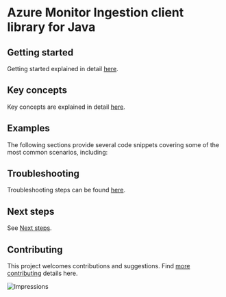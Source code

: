 # Azure Monitor Ingestion client library for Java

## Getting started
Getting started explained in detail [here][SDK_README_GETTING_STARTED].

## Key concepts
Key concepts are explained in detail [here][SDK_README_KEY_CONCEPTS].

## Examples
The following sections provide several code snippets covering some of the most common scenarios, including:

## Troubleshooting
Troubleshooting steps can be found [here][SDK_README_TROUBLESHOOTING].

## Next steps
See [Next steps][SDK_README_NEXT_STEPS].

## Contributing
This project welcomes contributions and suggestions. Find [more contributing][SDK_README_CONTRIBUTING] details here.

<!-- LINKS -->
[SDK_README_CONTRIBUTING]: https://github.com/Azure/azure-sdk-for-java/blob/main/sdk/monitor/azure-monitor-ingestion/README.md#contributing
[SDK_README_GETTING_STARTED]: https://github.com/Azure/azure-sdk-for-java/blob/main/sdk/monitor/azure-monitor-ingestion/README.md#getting-started
[SDK_README_TROUBLESHOOTING]: https://github.com/Azure/azure-sdk-for-java/blob/main/sdk/monitor/azure-monitor-ingestion/README.md#troubleshooting
[SDK_README_KEY_CONCEPTS]: https://github.com/Azure/azure-sdk-for-java/blob/main/sdk/monitor/azure-monitor-ingestion/README.md#key-concepts
[SDK_README_NEXT_STEPS]: https://github.com/Azure/azure-sdk-for-java/blob/main/sdk/monitor/azure-monitor-ingestion/README.md#next-steps

![Impressions](https://azure-sdk-impressions.azurewebsites.net/api/impressions/azure-sdk-for-java%2Fsdk%2Fmonitor%2Fazure-monitor-ingestion%2FREADME.png)
